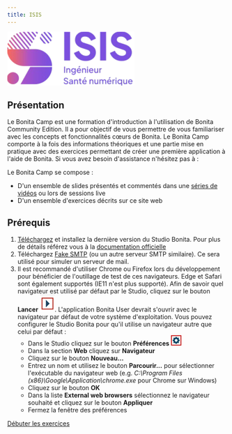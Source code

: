 ```yaml
---
title: ISIS
---
```


![Logo](https://raw.githubusercontent.com/Mohamed-Hedi-Jemaa/Cours-BPM-WorkFlow/main/docs/fr/images/logo-isis.png)


## Présentation

Le Bonita Camp est une formation d'introduction à l'utilisation de Bonita Community Edition. Il a pour objectif de vous permettre de vous familiariser avec les concepts et fonctionnalités cœurs de Bonita.
Le Bonita Camp comporte à la fois des informations théoriques et une partie mise en pratique avec des exercices permettant de créer une première application à l'aide de Bonita.
Si vous avez besoin d'assistance n'hésitez pas à :


Le Bonita Camp se compose :
* D'un ensemble de slides présentés et commentés dans une [séries de vidéos](https://www.youtube.com/playlist?list=PLvvoQatxaHOPSATzZe-zPh-LrSNGfpQEf) ou lors de sessions live
* D'un ensemble d'exercices décrits sur ce site web


## Prérequis
1. [Téléchargez](https://fr.bonitasoft.com/telechargez) et installez la dernière version du Studio Bonita. Pour plus de détails référez vous à la [documentation officielle](https://documentation.bonitasoft.com/bonita/latest/bonita-studio-download-installation)
1. Téléchargez [Fake SMTP](https://nilhcem.com/FakeSMTP/download.html) (ou un autre serveur SMTP similaire). Ce sera utilisé pour simuler un serveur de mail.
1. Il est recommandé d'utiliser Chrome ou Firefox lors du développement pour bénéficier de l'outillage de test de ces navigateurs. 
   Edge et Safari sont également supportés (IE11 n'est plus supporté). Afin de savoir quel navigateur est utilisé par défaut par le Studio, cliquez sur le bouton **Lancer** ![icone lancer](images/icon-run.png). L'application Bonita User devrait s'ouvrir avec le navigateur par défaut de votre système d'exploitation. Vous pouvez configurer le Studio Bonita pour qu'il utilise un navigateur autre que celui par défaut :
   - Dans le Studio cliquez sur le bouton **Préférences** ![icône préférences](images/preferences.png)
   - Dans la section **Web** cliquez sur **Navigateur**
   - Cliquez sur le bouton **Nouveau...**
   - Entrez un nom et utilisez le bouton **Parcourir...** pour sélectionner l'exécutable du navigateur web (e.g. *C:\Program Files (x86)\Google\Application\chrome.exe* pour Chrome sur Windows)
   - Cliquez sur le bouton **OK**
   - Dans la liste **External web browsers** sélectionnez le navigateur souhaité et cliquez sur le bouton **Appliquer**
   - Fermez la fenêtre des préférences

[Débuter les exercices](00-introduction.md)

